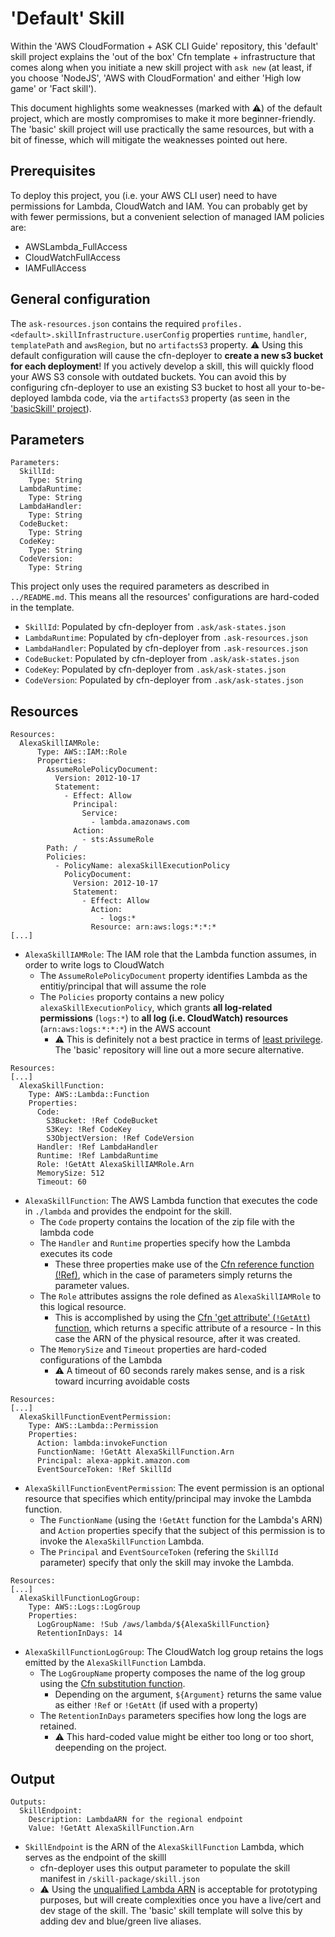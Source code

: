 
# 'Default' Skill

Within the 'AWS CloudFormation + ASK CLI Guide' repository, this 'default' skill project explains the 'out of the box' Cfn template + infrastructure that comes along when you initiate a new skill project with `ask new` (at least, if you choose 'NodeJS', 'AWS with CloudFormation' and either 'High low game' or 'Fact skill').

This document highlights some weaknesses (marked with :warning:) of the default project, which are mostly compromises to make it more beginner-friendly. The 'basic' skill project will use practically the same resources, but with a bit of finesse, which will mitigate the weaknesses pointed out here.

## Prerequisites

To deploy this project, you (i.e. your AWS CLI user) need to have permissions for Lambda, CloudWatch and IAM. You can probably get by with fewer permissions, but a convenient selection of managed IAM policies are:
- AWSLambda_FullAccess
- CloudWatchFullAccess
- IAMFullAccess

## General configuration

The `ask-resources.json` contains the required `profiles.<default>.skillInfrastructure.userConfig` properties `runtime`, `handler`, `templatePath` and `awsRegion`, but no `artifactsS3` property.
:warning: Using this default configuration will cause the cfn-deployer to **create a new s3 bucket for each deployment**! If you actively develop a skill, this will quickly flood your AWS S3 console with outdated buckets. You can avoid this by configuring cfn-deployer to use an existing S3 bucket to host all your to-be-deployed lambda code, via the `artifactsS3` property (as seen in the ['basicSkill' project](../02_basicSkill)).

## Parameters

```
Parameters:
  SkillId:
    Type: String
  LambdaRuntime:
    Type: String
  LambdaHandler:
    Type: String
  CodeBucket:
    Type: String
  CodeKey:
    Type: String
  CodeVersion:
    Type: String
```

This project only uses the required parameters as described in `../README.md`. This means all the resources' configurations are hard-coded in the template.
- `SkillId`: Populated by cfn-deployer from `.ask/ask-states.json`
- `LambdaRuntime`: Populated by cfn-deployer from `.ask-resources.json`
- `LambdaHandler`: Populated by cfn-deployer from `.ask-resources.json`
- `CodeBucket`: Populated by cfn-deployer from `.ask/ask-states.json`
- `CodeKey`: Populated by cfn-deployer from `.ask/ask-states.json`
- `CodeVersion`: Populated by cfn-deployer from `.ask/ask-states.json`

## Resources

```
Resources:
  AlexaSkillIAMRole:
      Type: AWS::IAM::Role
      Properties:
        AssumeRolePolicyDocument:
          Version: 2012-10-17
          Statement:
            - Effect: Allow
              Principal:
                Service:
                  - lambda.amazonaws.com
              Action:
                - sts:AssumeRole
        Path: /
        Policies:
          - PolicyName: alexaSkillExecutionPolicy
            PolicyDocument:
              Version: 2012-10-17
              Statement:
                - Effect: Allow
                  Action:
                    - logs:*
                  Resource: arn:aws:logs:*:*:*
[...]
```

- `AlexaSkillIAMRole`: The IAM role that the Lambda function assumes, in order to write logs to CloudWatch
    - The `AssumeRolePolicyDocument` property identifies Lambda as the entitiy/principal that will assume the role
    - The `Policies` proporty contains a new policy `alexaSkillExecutionPolicy`, which grants **all log-related permissions** (`logs:*`) to **all log (i.e. CloudWatch) resources** (`arn:aws:logs:*:*:*`) in the AWS account
        - :warning: This is definitely not a best practice in terms of [least privilege](https://docs.aws.amazon.com/IAM/latest/UserGuide/best-practices.html#grant-least-privilege). The 'basic' repository will line out a more secure alternative.

```
Resources:
[...]
  AlexaSkillFunction:
    Type: AWS::Lambda::Function
    Properties:
      Code:
        S3Bucket: !Ref CodeBucket
        S3Key: !Ref CodeKey
        S3ObjectVersion: !Ref CodeVersion
      Handler: !Ref LambdaHandler
      Runtime: !Ref LambdaRuntime
      Role: !GetAtt AlexaSkillIAMRole.Arn
      MemorySize: 512
      Timeout: 60
```

- `AlexaSkillFunction`: The AWS Lambda function that executes the code in `./lambda` and provides the endpoint for the skill.
    - The `Code` property contains the location of the zip file with the lambda code
    - The `Handler` and `Runtime` properties specify how the Lambda executes its code
        - These three properties make use of the [Cfn reference function (!Ref)](https://docs.aws.amazon.com/AWSCloudFormation/latest/UserGuide/intrinsic-function-reference-ref.html), which in the case of parameters simply returns the parameter values.
    - The `Role` attributes assigns the role defined as `AlexaSkillIAMRole` to this logical resource.
        - This is accomplished by using the [Cfn 'get attribute' (`!GetAtt`) function](https://docs.aws.amazon.com/AWSCloudFormation/latest/UserGuide/intrinsic-function-reference-getatt.html), which returns a specific attribute of a resource - In this case the ARN of the physical resource, after it was created.
    - The `MemorySize` and `Timeout` properties are hard-coded configurations of the Lambda
        - :warning: A timeout of 60 seconds rarely makes sense, and is a risk toward incurring avoidable costs

```
Resources:
[...]
  AlexaSkillFunctionEventPermission:
    Type: AWS::Lambda::Permission
    Properties:
      Action: lambda:invokeFunction
      FunctionName: !GetAtt AlexaSkillFunction.Arn
      Principal: alexa-appkit.amazon.com
      EventSourceToken: !Ref SkillId
```
- `AlexaSkillFunctionEventPermission`: The event permission is an optional resource that specifies which entity/principal may invoke the Lambda function.
    - The `FunctionName` (using the `!GetAtt` function for the Lambda's ARN) and `Action` properties specify that the subject of this permission is to invoke the `AlexaSkillFunction` Lambda.
    - The `Principal` and `EventSourceToken` (refering the `SkillId` parameter) specify that only the skill may invoke the Lambda.

```
Resources:
[...]
  AlexaSkillFunctionLogGroup:
    Type: AWS::Logs::LogGroup
    Properties:
      LogGroupName: !Sub /aws/lambda/${AlexaSkillFunction}
      RetentionInDays: 14
```
- `AlexaSkillFunctionLogGroup`: The CloudWatch log group retains the logs emitted by the `AlexaSkillFunction` Lambda.
    - The `LogGroupName` property composes the name of the log group using the [Cfn substitution function](https://docs.aws.amazon.com/AWSCloudFormation/latest/UserGuide/intrinsic-function-reference-sub.html).
        - Depending on the argument, `${Argument}` returns the same value as either `!Ref` or `!GetAtt` (if used with a property)
    - The `RetentionInDays` parameters specifies how long the logs are retained.
        - :warning: This hard-coded value might be either too long or too short, deepending on the project.

## Output

```
Outputs:
  SkillEndpoint:
    Description: LambdaARN for the regional endpoint
    Value: !GetAtt AlexaSkillFunction.Arn
```
- `SkillEndpoint` is the ARN of the `AlexaSkillFunction` Lambda, which serves as the endpoint of the skilll
    - cfn-deployer uses this output parameter to populate the skill manifest in `/skill-package/skill.json`
    - :warning: Using the [unqualified Lambda ARN](https://docs.aws.amazon.com/lambda/latest/dg/configuration-versions.html) is acceptable for prototyping purposes, but will create complexities once you have a live/cert and dev stage of the skill. The 'basic' skill template will solve this by adding dev and blue/green live aliases.